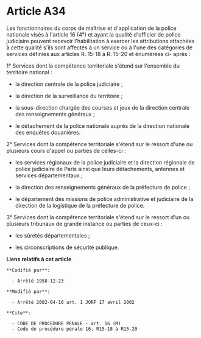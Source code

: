 # Article A34

Les fonctionnaires du corps de maîtrise et d'application de la police nationale visés à l'article 16 (4°) et ayant la qualité
d'officier de police judiciaire peuvent recevoir l'habilitation à exercer les attributions attachées à cette qualité s'ils
sont affectés à un service ou à l'une des catégories de services définies aux articles R. 15-18 à R. 15-20 et énumérées ci-
après :

1° Services dont la compétence territoriale s'étend sur l'ensemble du territoire national :

- la direction centrale de la police judiciaire ;

- la direction de la surveillance du territoire ;

- la sous-direction chargée des courses et jeux de la direction centrale des renseignements généraux ;

- le détachement de la police nationale auprès de la direction nationale des enquêtes douanières.

2° Services dont la compétence territoriale s'étend sur le ressort d'une ou plusieurs cours d'appel ou parties de celles-ci :

- les services régionaux de la police judiciaire et la direction régionale de police judiciaire de Paris ainsi que leurs
détachements, antennes et services départementaux ;

- la direction des renseignements généraux de la préfecture de police ;

- le département des missions de police administrative et judiciaire de la direction de la logistique de la préfecture de
police.

3° Services dont la compétence territoriale s'étend sur le ressort d'un ou plusieurs tribunaux de grande instance ou parties
de ceux-ci :

- les sûretés départementales ;

- les circonscriptions de sécurité publique.

**Liens relatifs à cet article**

	**Codifié par**:

	  - Arrêté 1958-12-23

	**Modifié par**:

	  - Arrêté 2002-04-10 art. 1 JORF 17 avril 2002

	**Cite**:

	  - CODE DE PROCEDURE PENALE - art. 16 (M)
	  - Code de procédure pénale 16, R15-18 à R15-20

